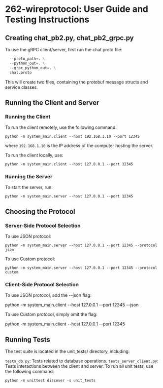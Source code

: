 # 262-wireprotocol: User Guide and Testing Instructions

## Creating chat_pb2.py, chat_pb2_grpc.py

To use the gRPC client/server, first run the chat.proto file:

``` python -m grpc_tools.protoc \
  --proto_path=. \
  --python_out=. \
  --grpc_python_out=. \
  chat.proto
```
This will create two files, containing the protobuf message structs and service classes.

## Running the Client and Server
### Running the Client
To run the client remotely, use the following command:

```python -m system_main.client --host 192.168.1.10 --port 12345```

where `192.168.1.10` is the IP address of the computer hosting the server.

To run the client locally, use:

```python -m system_main.client --host 127.0.0.1 --port 12345```

### Running the Server
To start the server, run:

```python -m system_main.server --host 127.0.0.1 --port 12345```

## Choosing the Protocol
### Server-Side Protocol Selection
To use JSON protocol:

```python -m system_main.server --host 127.0.0.1 --port 12345 --protocol json```

To use Custom protocol:

```python -m system_main.server --host 127.0.0.1 --port 12345 --protocol custom```

### Client-Side Protocol Selection
To use JSON protocol, add the --json flag:

python -m system_main.client --host 127.0.0.1 --port 12345 --json

To use Custom protocol, simply omit the flag:

python -m system_main.client --host 127.0.0.1 --port 12345

## Running Tests
The test suite is located in the unit_tests/ directory, including:

`tests_db.py`: Tests related to database operations.
`tests_server_client.py`: Tests interactions between the client and server.
To run all unit tests, use the following command:

```python -m unittest discover -s unit_tests```
